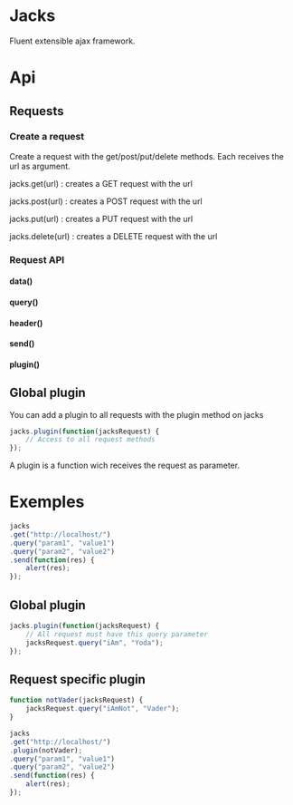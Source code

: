 # Jacks
Fluent extensible ajax framework.

# Api
## Requests
### Create a request
Create a request with the get/post/put/delete methods. Each receives the url as argument.

jacks.get(url) : creates a GET request with the url

jacks.post(url) : creates a POST request with the url

jacks.put(url) : creates a PUT request with the url

jacks.delete(url) : creates a DELETE request with the url

### Request API
#### data()
#### query()
#### header()
#### send()
#### plugin()


## Global plugin
You can add a plugin to all requests with the plugin method on jacks
```javascript
jacks.plugin(function(jacksRequest) {
	// Access to all request methods
});
```
A plugin is a function wich receives the request as parameter.

# Exemples
```javascript
jacks
.get("http://localhost/")
.query("param1", "value1")
.query("param2", "value2")
.send(function(res) {
	alert(res);
});
```

## Global plugin
```javascript
jacks.plugin(function(jacksRequest) {
	// All request must have this query parameter
	jacksRequest.query("iAm", "Yoda");
});
```

## Request specific plugin
```javascript
function notVader(jacksRequest) {
	jacksRequest.query("iAmNot", "Vader");
}

jacks
.get("http://localhost/")
.plugin(notVader);
.query("param1", "value1")
.query("param2", "value2")
.send(function(res) {
	alert(res);
});
```
